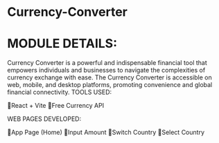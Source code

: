 # Currency-Converter
# MODULE DETAILS:

Currency Converter is a powerful and indispensable financial tool that empowers individuals and businesses to navigate the complexities of currency exchange with ease.
The Currency Converter is accessible on web, mobile, and desktop platforms, promoting convenience and global financial connectivity.
TOOLS USED:

React + Vite
Free Currency API

WEB PAGES DEVELOPED:

App Page (Home)
Input Amount
Switch Country
Select Country
